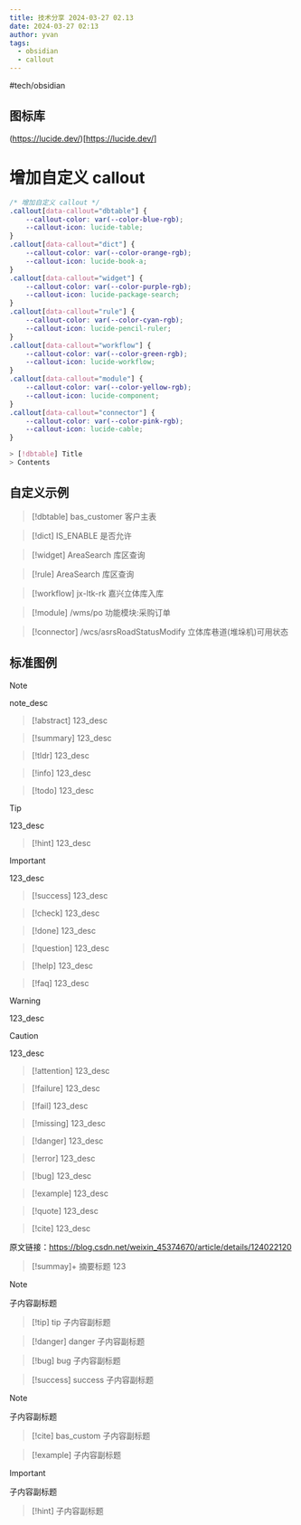 ```yaml
---
title: 技术分享 2024-03-27 02.13
date: 2024-03-27 02:13
author: yvan
tags:
  - obsidian
  - callout
---
```

#tech/obsidian 

## 图标库
(https://lucide.dev/)[https://lucide.dev/]


# 增加自定义 callout
```css
/* 增加自定义 callout */
.callout[data-callout="dbtable"] {
    --callout-color: var(--color-blue-rgb);
    --callout-icon: lucide-table;
}
.callout[data-callout="dict"] {
    --callout-color: var(--color-orange-rgb);
    --callout-icon: lucide-book-a;
}
.callout[data-callout="widget"] {
    --callout-color: var(--color-purple-rgb);
    --callout-icon: lucide-package-search;
}
.callout[data-callout="rule"] {
    --callout-color: var(--color-cyan-rgb);
    --callout-icon: lucide-pencil-ruler;
}
.callout[data-callout="workflow"] {
    --callout-color: var(--color-green-rgb);
    --callout-icon: lucide-workflow;
}
.callout[data-callout="module"] {
    --callout-color: var(--color-yellow-rgb);
    --callout-icon: lucide-component;
}
.callout[data-callout="connector"] {
    --callout-color: var(--color-pink-rgb);
    --callout-icon: lucide-cable;
}

> [!dbtable] Title
> Contents
```

## 自定义示例

> [!dbtable] bas_customer
> 客户主表

> [!dict] IS_ENABLE
> 是否允许

> [!widget] AreaSearch
> 库区查询

> [!rule] AreaSearch
> 库区查询

> [!workflow] jx-ltk-rk
> 嘉兴立体库入库

> [!module] /wms/po
> 功能模块:采购订单

> [!connector] /wcs/asrsRoadStatusModify
> 立体库巷道(堆垛机)可用状态

## 标准图例

> [!note]
> note_desc

> [!abstract]
> 123_desc

> [!summary]
> 123_desc

> [!tldr]
> 123_desc

> [!info]
> 123_desc

> [!todo]
> 123_desc

> [!tip]
> 123_desc

> [!hint]
> 123_desc

> [!important]
> 123_desc

> [!success]
> 123_desc

> [!check]
> 123_desc

> [!done]
> 123_desc

> [!question]
> 123_desc

> [!help]
> 123_desc

> [!faq]
> 123_desc

> [!warning]
> 123_desc

> [!caution]
> 123_desc

> [!attention]
> 123_desc

> [!failure]
> 123_desc

> [!fail]
> 123_desc

> [!missing]
> 123_desc

> [!danger]
> 123_desc

> [!error]
> 123_desc

> [!bug]
> 123_desc

> [!example]
> 123_desc

> [!quote]
> 123_desc

> [!cite]
> 123_desc


                        
原文链接：https://blog.csdn.net/weixin_45374670/article/details/124022120


>[!summay]+ 摘要标题
  123

>[!note] 
>子内容副标题


>[!tip] tip
>子内容副标题

>[!danger] danger
>子内容副标题

>[!bug] bug
>子内容副标题

>[!success] success
>子内容副标题

>[!note] 
>子内容副标题

>[!cite] bas_custom
>子内容副标题


>[!example] 
>子内容副标题

>[!important] 
>子内容副标题

>[!hint] 
>子内容副标题


